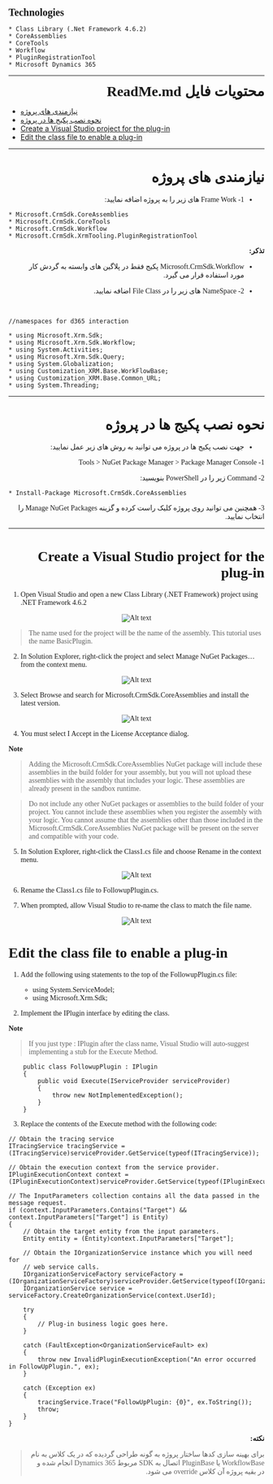 <div style = "font-size:20px; font-weight:bold; margin-bottom:10px; direction:ltr; text-align:left; font-family:IranSans;" dir="rtl"> Technologies </div>

    * Class Library (.Net Framework 4.6.2)
    * CoreAssemblies
    * CoreTools
    * Workflow
    * PluginRegistrationTool
    * Microsoft Dynamics 365

</div>

---

<div style = "font-size:28px; font-weight:bold; font-family:IranSans;" dir = "rtl">  محتویات فایل ReadMe.md </div>

<div dir = "ltr">

- [نیازمندی های پروژه](#نیازمندی-های-پروژه)
- [نحوه نصب پکیج ها در پروژه](#نحوه-نصب-پکیج-ها-در-پروژه)
- [Create a Visual Studio project for the plug-in](#create-a-visual-studio-project-for-the-plug-in)
- [Edit the class file to enable a plug-in](#edit-the-class-file-to-enable-a-plug-in)

</div>

---

<div dir="rtl" style="font-family:IranSans;">

<p style="direction:rtl; text-align:right;" dir="rtl">

# نیازمندی های پروژه
* 1-  Frame Work های زیر را به پروژه اضافه نمایید:

</p>

<div dir="ltr">

    * Microsoft.CrmSdk.CoreAssemblies
    * Microsoft.CrmSdk.CoreTools
    * Microsoft.CrmSdk.Workflow
    * Microsoft.CrmSdk.XrmTooling.PluginRegistrationTool

</div>

**تذکر:**
* Microsoft.CrmSdk.Workflow پکیج فقط در پلاگین های وابسته به گردش کار مورد استفاده قرار می گیرد.

* 2-  NameSpace های زیر را در File Class اضافه نمایید.
<br />

<div dir="ltr">

    //namespaces for d365 interaction

    * using Microsoft.Xrm.Sdk;
    * using Microsoft.Xrm.Sdk.Workflow;
    * using System.Activities;   
    * using Microsoft.Xrm.Sdk.Query;    
    * using System.Globalization;
    * using Customization_XRM.Base.WorkFlowBase;
    * using Customization_XRM.Base.Common_URL;
    * using System.Threading;

</div>

---

<div dir="rtl">

# نحوه نصب پکیج ها در پروژه
* جهت نصب پکیج ها در پروژه می توانید به روش های زیر عمل نمایید:

1- Tools > NuGet Package Manager > Package Manager Console

2- Command زیر را در PowerShell بنویسید:

<div style = "direction:ltr; text-align:left;" dir="ltr">

    * Install-Package Microsoft.CrmSdk.CoreAssemblies

</div>

3- همچنین می توانید روی پروژه کلیک راست کرده و گزینه Manage NuGet Packages را انتخاب نمایید.

</div>

---


# Create a Visual Studio project for the plug-in
<div dir="ltr" style="font-family:IranSans;">

1. Open Visual Studio and open a new Class Library (.NET Framework) project using .NET Framework 4.6.2

<div style="margin:auto; text-align:center;">

![Alt text](Images/image.png)

</div>

> The name used for the project will be the name of the assembly. This tutorial uses the name BasicPlugin.

2. In Solution Explorer, right-click the project and select Manage NuGet Packages… from the context menu.

<div style="margin:auto; text-align:center;">

![Alt text](Images/image-1.png)

</div>

3. Select Browse and search for Microsoft.CrmSdk.CoreAssemblies and install the latest version.

<div style="margin:auto; text-align:center;">

![Alt text](Images/image-2.png)

</div>

4. You must select I Accept in the License Acceptance dialog.

**Note**

> Adding the Microsoft.CrmSdk.CoreAssemblies NuGet package will include these assemblies in the build folder for your assembly, but you will not upload these assemblies with the assembly that includes your logic. These assemblies are already present in the sandbox runtime.

> Do not include any other NuGet packages or assemblies to the build folder of your project. You cannot include these assemblies when you register the assembly with your logic. You cannot assume that the assemblies other than those included in the Microsoft.CrmSdk.CoreAssemblies NuGet package will be present on the server and compatible with your code.

5. In Solution Explorer, right-click the Class1.cs file and choose Rename in the context menu.

<div style="margin:auto; text-align:center;">

![Alt text](Images/image-3.png)

</div>

6. Rename the Class1.cs file to FollowupPlugin.cs.

7. When prompted, allow Visual Studio to re-name the class to match the file name.

<div style="margin:auto; text-align:center;">

![Alt text](Images/image-4.png)

</div>


<div dir="ltr" style="font-family:IranSans;">

# Edit the class file to enable a plug-in

1. Add the following using statements to the top of the FollowupPlugin.cs file:

    * using System.ServiceModel;  
    * using Microsoft.Xrm.Sdk;

2. Implement the IPlugin interface by editing the class.

**Note**
> If you just type : IPlugin after the class name, Visual Studio will auto-suggest implementing a stub for the Execute Method.

<div dir="ltr" style="font-family:IranSans;">

        public class FollowupPlugin : IPlugin
        {
            public void Execute(IServiceProvider serviceProvider)
            {
                throw new NotImplementedException();
            }
        }   

</div>

3. Replace the contents of the Execute method with the following code:

<div dir="ltr" style="font-family:IranSans;">

    // Obtain the tracing service
    ITracingService tracingService =(ITracingService)serviceProvider.GetService(typeof(ITracingService));

    // Obtain the execution context from the service provider.  
    IPluginExecutionContext context = (IPluginExecutionContext)serviceProvider.GetService(typeof(IPluginExecutionContext));

    // The InputParameters collection contains all the data passed in the message request.  
    if (context.InputParameters.Contains("Target") && context.InputParameters["Target"] is Entity)
    {
        // Obtain the target entity from the input parameters.  
        Entity entity = (Entity)context.InputParameters["Target"];

        // Obtain the IOrganizationService instance which you will need for  
        // web service calls.  
        IOrganizationServiceFactory serviceFactory = (IOrganizationServiceFactory)serviceProvider.GetService(typeof(IOrganizationServiceFactory));
        IOrganizationService service = serviceFactory.CreateOrganizationService(context.UserId);

        try
        {
            // Plug-in business logic goes here.  
        }
		
		catch (FaultException<OrganizationServiceFault> ex)
        {
            throw new InvalidPluginExecutionException("An error occurred in FollowUpPlugin.", ex);
        }

        catch (Exception ex)
        {
            tracingService.Trace("FollowUpPlugin: {0}", ex.ToString());
            throw;
        }
    }

</div>

**<div dir="rtl">نکته:</div>**
<div dir = "rtl" style="font-family:IranSans;">

> برای بهینه سازی کدها ساختار پروژه به گونه طراحی گردیده که در یک کلاس به نام WorkflowBase یا PluginBase اتصال به SDK مربوط Dynamics 365 انجام شده و در بقیه پروژه آن کلاس override می شود.

</div>

</div>


</div>

</div>